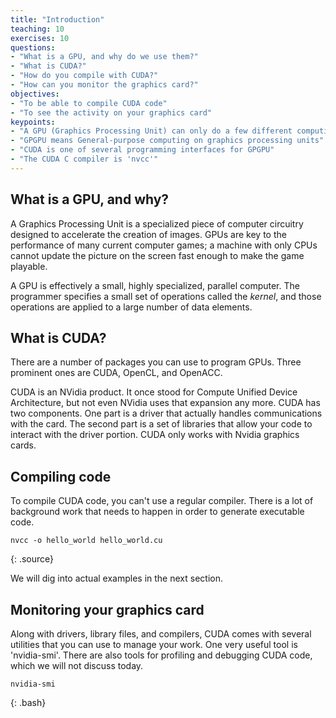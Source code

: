 ```yaml
---
title: "Introduction"
teaching: 10
exercises: 10
questions:
- "What is a GPU, and why do we use them?"
- "What is CUDA?"
- "How do you compile with CUDA?"
- "How can you monitor the graphics card?"
objectives:
- "To be able to compile CUDA code"
- "To see the activity on your graphics card"
keypoints:
- "A GPU (Graphics Processing Unit) can only do a few different computing tasks, but can do them very quickly"
- "GPGPU means General-purpose computing on graphics processing units"
- "CUDA is one of several programming interfaces for GPGPU"
- "The CUDA C compiler is 'nvcc'"
---
```


## What is a GPU, and why?

A Graphics Processing Unit is a specialized piece of computer circuitry designed to accelerate the creation of images. 
GPUs are key to the performance of many current computer games; a machine with only CPUs cannot update the picture on the screen fast enough to make the game playable.

A GPU is effectively a small, highly specialized, parallel computer. 
The programmer specifies a small set of operations called the *kernel*, and those operations are applied to a large number of data elements.

## What is CUDA?

There are a number of packages you can use to program GPUs. 
Three prominent ones are CUDA, OpenCL, and OpenACC.

CUDA is an NVidia product. It once stood for Compute Unified Device Architecture, but not even NVidia uses that expansion any more. CUDA has two components. One part is a driver that actually handles communications with the card. The second part is a set of libraries that allow your code to interact with the driver portion. CUDA only works with Nvidia graphics cards.

## Compiling code

To compile CUDA code, you can't use a regular compiler. There is a lot of background work that needs to happen in order to generate executable code. 

~~~
nvcc -o hello_world hello_world.cu
~~~
{: .source}

We will dig into actual examples in the next section.

## Monitoring your graphics card

Along with drivers, library files, and compilers, CUDA comes with several utilities that you can use to manage your work. One very useful tool is 'nvidia-smi'.
There are also tools for profiling and debugging CUDA code, which we will not discuss today.

~~~
nvidia-smi
~~~
{: .bash}

